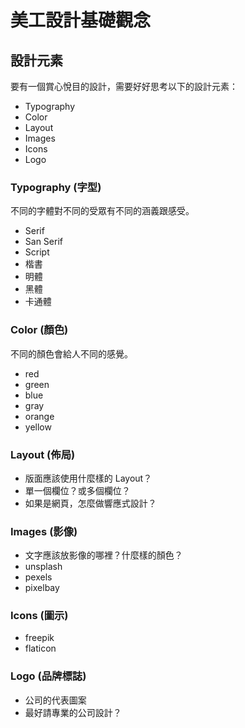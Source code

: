 # 美工設計基礎觀念

## 設計元素

要有一個賞心悅目的設計，需要好好思考以下的設計元素：

* Typography
* Color
* Layout
* Images
* Icons
* Logo

### Typography (字型)

不同的字體對不同的受眾有不同的涵義跟感受。

* Serif
* San Serif
* Script
* 楷書
* 明體
* 黑體
* 卡通體

### Color (顏色)

不同的顏色會給人不同的感覺。

* red
* green
* blue
* gray
* orange
* yellow

### Layout (佈局)

* 版面應該使用什麼樣的 Layout？
* 單一個欄位？或多個欄位？
* 如果是網頁，怎麼做響應式設計？

### Images (影像)

* 文字應該放影像的哪裡？什麼樣的顏色？
* unsplash
* pexels
* pixelbay

### Icons (圖示)

* freepik
* flaticon

### Logo (品牌標誌)

* 公司的代表圖案
* 最好請專業的公司設計？